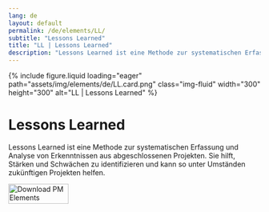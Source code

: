 ```yaml
---
lang: de
layout: default
permalink: /de/elements/LL/
subtitle: "Lessons Learned"
title: "LL | Lessons Learned"
description: "Lessons Learned ist eine Methode zur systematischen Erfassung und Analyse von Erkenntnissen aus abgeschlossenen Projekten. Sie hilft, Stärken und Schwächen zu identifizieren und kann so unter Umständen zukünftigen Projekten helfen."
---
```


{% include figure.liquid loading="eager" path="assets/img/elements/de/LL.card.png" class="img-fluid" width="300" height="300" alt="LL | Lessons Learned" %}

# Lessons Learned

Lessons Learned ist eine Methode zur systematischen Erfassung und Analyse von Erkenntnissen aus abgeschlossenen Projekten. Sie hilft, Stärken und Schwächen zu identifizieren und kann so unter Umständen zukünftigen Projekten helfen.

<a href="https://apps.apple.com/app/apple-store/id6738084498?pt=127441684&ct=website&mt=8">
  <img src="{{ "assets/img/en/appstore.png" | relative_url }}" width="120" height="40" alt="Download PM Elements">
</a>
